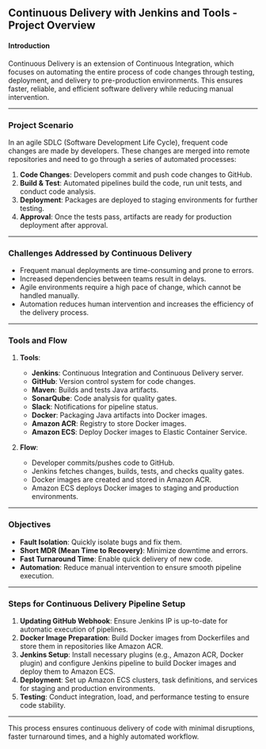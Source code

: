 ## Continuous Delivery with Jenkins and Tools - Project Overview

#### Introduction

Continuous Delivery is an extension of Continuous Integration, which focuses on automating the entire process of code changes through testing, deployment, and delivery to pre-production environments. This ensures faster, reliable, and efficient software delivery while reducing manual intervention.

---

### **Project Scenario**

In an agile SDLC (Software Development Life Cycle), frequent code changes are made by developers. These changes are merged into remote repositories and need to go through a series of automated processes:

1. **Code Changes**: Developers commit and push code changes to GitHub.
2. **Build & Test**: Automated pipelines build the code, run unit tests, and conduct code analysis.
3. **Deployment**: Packages are deployed to staging environments for further testing.
4. **Approval**: Once the tests pass, artifacts are ready for production deployment after approval.

---

### **Challenges Addressed by Continuous Delivery**

- Frequent manual deployments are time-consuming and prone to errors.
- Increased dependencies between teams result in delays.
- Agile environments require a high pace of change, which cannot be handled manually.
- Automation reduces human intervention and increases the efficiency of the delivery process.

---

### **Tools and Flow**

1. **Tools**:
   - **Jenkins**: Continuous Integration and Continuous Delivery server.
   - **GitHub**: Version control system for code changes.
   - **Maven**: Builds and tests Java artifacts.
   - **SonarQube**: Code analysis for quality gates.
   - **Slack**: Notifications for pipeline status.
   - **Docker**: Packaging Java artifacts into Docker images.
   - **Amazon ACR**: Registry to store Docker images.
   - **Amazon ECS**: Deploy Docker images to Elastic Container Service.

2. **Flow**:
   - Developer commits/pushes code to GitHub.
   - Jenkins fetches changes, builds, tests, and checks quality gates.
   - Docker images are created and stored in Amazon ACR.
   - Amazon ECS deploys Docker images to staging and production environments.

---

### **Objectives**

- **Fault Isolation**: Quickly isolate bugs and fix them.
- **Short MDR (Mean Time to Recovery)**: Minimize downtime and errors.
- **Fast Turnaround Time**: Enable quick delivery of new code.
- **Automation**: Reduce manual intervention to ensure smooth pipeline execution.

---

### **Steps for Continuous Delivery Pipeline Setup**

1. **Updating GitHub Webhook**: Ensure Jenkins IP is up-to-date for automatic execution of pipelines.
2. **Docker Image Preparation**: Build Docker images from Dockerfiles and store them in repositories like Amazon ACR.
3. **Jenkins Setup**: Install necessary plugins (e.g., Amazon ACR, Docker plugin) and configure Jenkins pipeline to build Docker images and deploy them to Amazon ECS.
4. **Deployment**: Set up Amazon ECS clusters, task definitions, and services for staging and production environments.
5. **Testing**: Conduct integration, load, and performance testing to ensure code stability.

---

This process ensures continuous delivery of code with minimal disruptions, faster turnaround times, and a highly automated workflow.

